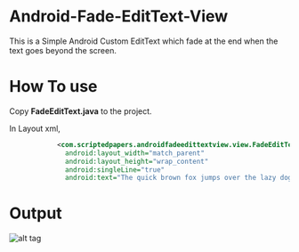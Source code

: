 # Android-Fade-EditText-View
This is a Simple Android Custom EditText which fade at the end when the text goes beyond the screen.

# **How To use**
Copy **FadeEditText.java** to the project.

In Layout xml,
```xml
            <com.scriptedpapers.androidfadeedittextview.view.FadeEditText
              android:layout_width="match_parent"
              android:layout_height="wrap_content"
              android:singleLine="true"
              android:text="The quick brown fox jumps over the lazy dog."/>
```

# **Output**
![alt tag](https://github.com/maheswaranapk/Android-Fade-EditText-View/blob/master/demo/demo.gif)
